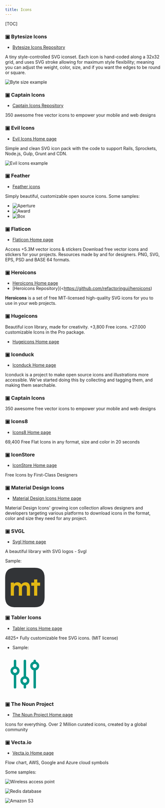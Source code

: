```yaml
---
title: Icons
---
```


[TOC]


### ▣ Bytesize Icons

- [Bytesize Icons Repository](https://github.com/danklammer/bytesize-icons)

A tiny style-controlled SVG iconset. Each icon is hand-coded along a 32x32
grid, and uses SVG stroke allowing for maximum style flexibility; meaning you
can adjust the weight, color, size, and if you want the edges to be round or
square.

![Byte size example](bytesize-icons-sample.png)

### ▣ Captain Icons

- [Captain Icons Repository](https://mariodelvalle.github.io/CaptainIconWeb/)

350 awesome free vector icons to empower your mobile and web designs


### ▣ Evil Icons

- [Evil Icons Home page](https://evil-icons.io/)

Simple and clean SVG icon pack with the code to support Rails, Sprockets,
Node.js, Gulp, Grunt and CDN.

![Evil Icons example](evil-icons-sample.png)

### ▣ Feather

- [Feather icons](https://feathericons.com/)

Simply beautiful, customizable open source icons. Some samples:

- ![Aperture](aperture.svg)
- ![Award](award.svg)
- ![Box](box.svg)


### ▣ Flaticon

- [Flaticon Home page](https://www.flaticon.com/)

Access +5.3M vector icons & stickers Download free vector icons and stickers
for your projects. Resources made by and for designers. PNG, SVG, EPS, PSD
and BASE 64 formats.


### ▣ Heroicons

- [Heroicons Home page](https://heroicons.dev/)
- [Heroicons Repository](<https://github.com/refactoringui/heroicons)

**Heroicons** is a set of free MIT-licensed high-quality SVG icons for you to
use in your web projects.


### ▣ Hugeicons

Beautiful icon library, made for creativity. +3,800 Free icons. +27.000
customizable Icons in the Pro package.

- [Hugeicons Home page](https://hugeicons.com/)


### ▣ Iconduck

- [Iconduck Home page](https://iconduck.com/)

Iconduck is a project to make open source icons and illustrations more
accessible. We've started doing this by collecting and tagging them, and
making them searchable.


### ▣ Captain Icons

350 awesome free vector icons to empower your mobile and web designs



### ▣ Icons8

- [Icons8 Home page](https://icons8.com/)
  
69,400 Free Flat Icons in any format, size and color in 20 seconds


### ▣ IconStore

- [IconStore Home page](https://iconstore.co/)

Free Icons by First-Class Designers


### ▣ Material Design Icons

- [Material Design Icons Home page](https://materialdesignicons.com/)

Material Design Icons' growing icon collection allows designers and
developers targeting various platforms to download icons in the format, color
and size they need for any project.

###  ▣ SVGL

- [Svgl Home page](https://svgl.vercel.app/)

A beautiful library with SVG logos - Svgl

Sample:

<svg width="128" height="128" xmlns="http://www.w3.org/2000/svg" viewBox="0 0 64 64">
  <g>
    <path fill="#323437" d="M0 16Q0 0 16 0h32q16 0 16 16v32q0 16-16 16H16Q0 64 0 48"/>
    <path fill="#e2b714" d="M9.09 24.1v21.2h5.12V33.1q.256-4.61 4.48-4.61 3.46.384 3.46 3.84v12.9h5.12v-11.5q-.128-5.25 4.48-5.25 3.46.384 3.46 3.84v12.9h5.12v-12.2q0-9.47-7.04-9.47-4.22 0-7.04 3.46-2.18-3.46-6.02-3.46-3.46 0-6.02 2.43v-2.05M47 18.9v5.12h-4.61v5.12H47v16.1h5.12v-16.1h4.61v-5.12h-4.61V18.9"/>
  </g>
</svg>

### ▣ Tabler Icons

- [Tabler icons Home page](https://tablericons.com/)

4825+ Fully customizable free SVG icons. (MIT license)

- Sample:

<svg xmlns="http://www.w3.org/2000/svg" class="icon icon-tabler icon-tabler-adjustments" width="128" height="128" viewBox="0 0 24 24" stroke-width="1.5" stroke="#009688" fill="none" stroke-linecap="round" stroke-linejoin="round">
  <path stroke="none" d="M0 0h24v24H0z"/>
  <circle cx="6" cy="10" r="2" />
  <line x1="6" y1="4" x2="6" y2="8" />
  <line x1="6" y1="12" x2="6" y2="20" />
  <circle cx="12" cy="16" r="2" />
  <line x1="12" y1="4" x2="12" y2="14" />
  <line x1="12" y1="18" x2="12" y2="20" />
  <circle cx="18" cy="7" r="2" />
  <line x1="18" y1="4" x2="18" y2="5" />
  <line x1="18" y1="9" x2="18" y2="20" />
</svg>


### ▣ The Noun Project

- [The Noun Project Home page](https://thenounproject.com/)

Icons for everything. Over 2 Million curated icons, created by a global community


### ▣ Vecta.io

- [Vecta.io Home page](https://vecta.io/symbols)

Flow chart, AWS, Google and Azure cloud symbols

Some samples:

![Wireless access point](wireless-access-point.png)

![Redis database](redis.png)

![Amazon S3](amazon-s3.png)
